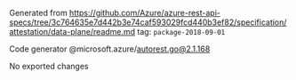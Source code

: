 Generated from https://github.com/Azure/azure-rest-api-specs/tree/3c764635e7d442b3e74caf593029fcd440b3ef82/specification/attestation/data-plane/readme.md tag: `package-2018-09-01`

Code generator @microsoft.azure/autorest.go@2.1.168

No exported changes